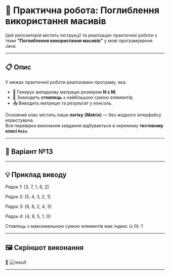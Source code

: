 # 📘 Практична робота: Поглиблення використання масивів

Цей репозиторій містить інструкції та реалізацію практичної роботи з теми **"Поглиблення використання масивів"** у мові програмування Java.

---

## 📋 Опис 

У межах практичної роботи реалізовано програму, яка:

- 🔢 Генерує випадкову матрицю розміром **N x M**;
- 🧮 Знаходить **стовпець** з найбільшою сумою елементів;
- 📤 Виводить матрицю та результат у консоль.

Основний клас містить лише **логіку (Matrix)** — без жодного інтерфейсу користувача.  
Вся перевірка виконання завдання відбувається в окремому **тестовому класі `Main`**.

---

## 🧾 Варіант №13

---

## 💡 Приклад виводу

Рядок 1: [3, 7, 1, 6, 2]

Рядок 2: [5, 4, 3, 2, 1]

Рядок 3: [6, 8, 2, 4, 3]

Рядок 4: [4, 9, 5, 1, 0]

Стовпець з максимальною сумою елементів має індекс (з 0): 1

---

## 🖼️ Скріншот виконання 

📸 ![result](https://github.com/user-attachments/assets/1f188fb4-1c02-4acb-a2b6-35b9a6a2db64)

---
